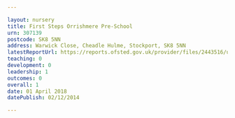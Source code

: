 ```yaml
---

layout: nursery
title: First Steps Orrishmere Pre-School
urn: 307139
postcode: SK8 5NN
address: Warwick Close, Cheadle Hulme, Stockport, SK8 5NN
latestReportUrl: https://reports.ofsted.gov.uk/provider/files/2443516/urn/307139.pdf
teaching: 0
development: 0
leadership: 1
outcomes: 0
overall: 1
date: 01 April 2018 
datePublish: 02/12/2014

---
```


